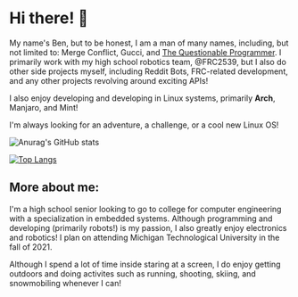 # Hi there! 👋

My name's Ben, but to be honest, I am a man of many names, including, but not limited to: Merge Conflict, Gucci, and [The Questionable Programmer](https://thequestionableprogrammer.blogspot.com/). I primarily work with my high school robotics team, @FRC2539, but I also do other side projects myself, including Reddit Bots, FRC-related development, and any other projects revolving around exciting APIs!

I also enjoy developing and developing in Linux systems, primarily **Arch**, Manjaro, and Mint! 

I'm always looking for an adventure, a challenge, or a cool new Linux OS!

![Anurag's GitHub stats](https://github-readme-stats.vercel.app/api?username=benjiboy50fonz&show_icons=true&theme=react)

[![Top Langs](https://github-readme-stats.vercel.app/api/top-langs/?username=benjiboy50fonz&layout=compact&theme=react)](https://github.com/anuraghazra/github-readme-stats)

## More about me:

I'm a high school senior looking to go to college for computer engineering with a specialization in embedded systems. Although programming and developing (primarily robots!) is my passion, I also greatly enjoy electronics and robotics! I plan on attending Michigan Technological University in the fall of 2021. 

Although I spend a lot of time inside staring at a screen, I do enjoy getting outdoors and doing activites such as running, shooting, skiing, and snowmobiling whenever I can!


<!--
**benjiboy50fonz/benjiboy50fonz** is a ✨ _special_ ✨ repository because its `README.md` (this file) appears on your GitHub profile.




